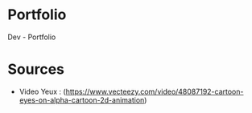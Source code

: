 # Portfolio
 Dev - Portfolio

# Sources
- Video Yeux : (https://www.vecteezy.com/video/48087192-cartoon-eyes-on-alpha-cartoon-2d-animation)